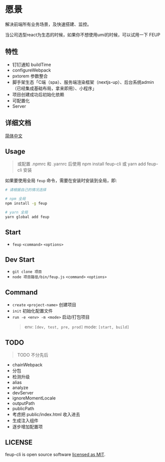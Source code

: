 # 愿景
解决前端所有业务场景，及快速搭建、监控。

当公司选型react为生态的时候，如果你不想使用umi的时候，可以试用一下 FEUP

## 特性

- 钉钉通知 buildTime
- configureWebpack
- pxtorem 参数整合
- 脚手架生态「C端（spa）、服务端渲染框架（nextjs-up）、后台系统admin（已经集成基础布局，拿来即用）、小程序」
- 项目创建成功后初始化依赖
- 可配置化
- Server


## 详细文档

[简体中文](https://www.feup.cn)

## Usage

> 或配置 .npmrc 和 .yarnrc 后使用 npm install feup-cli 或 yarn add feup-cli 安装

如果要使用全局 `feup` 命令，需要在安装时安装到全局，即:

```sh
# 请根据自己的情况选择

# npm 全局
npm install -g feup

# yarn 全局
yarn global add feup
```

## Start

- `feup` `<command>` `<options>`

## Dev Start

- `git clone 项目`
- `node 项目路径/bin/feup.js` `<command>` `<options>`

## Command

- `create` `<project-name>`
  创建项目
- `init`
  初始化配置文件
- `run -e <env> -m <mode>`
  启动/打包项目
  > env: `[dev, test, pre, prod]`
  > mode: `[start, build]`

## TODO

> TODO 不分先后

- chainWebpack
- 分包
- 检测升级
- alias
- analyze
- devServer
- ignoreMomentLocale
- outputPath
- publicPath
- 考虑把 public/index.html 收入进去
- 生成注入组件
- 逐步增加配置项



## LICENSE

feup-cli is open source software [licensed as MIT](LICENSE.md).
